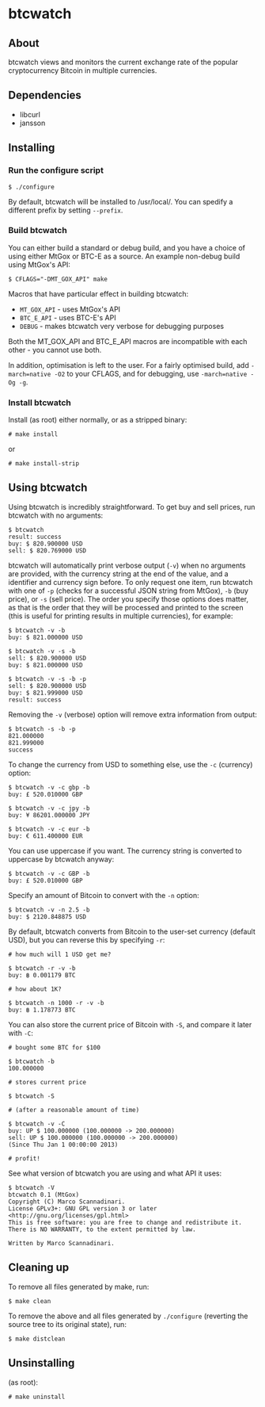 btcwatch
========

About
-----

btcwatch views and monitors the current exchange rate of the popular cryptocurrency Bitcoin in multiple currencies.

Dependencies
------------

* libcurl
* jansson

Installing
----------

### Run the configure script ###

	$ ./configure
	
By default, btcwatch will be installed to /usr/local/. You can spedify a different prefix by setting `--prefix`.

### Build btcwatch ###

You can either build a standard or debug build, and you have a choice of using either MtGox or BTC-E as a source. An example non-debug build using MtGox's API:

	$ CFLAGS="-DMT_GOX_API" make

Macros that have particular effect in building btcwatch:

* `MT_GOX_API` - uses MtGox's API
* `BTC_E_API` - uses BTC-E's API
* `DEBUG` - makes btcwatch very verbose for debugging purposes

Both the MT_GOX_API and BTC_E_API macros are incompatible with each other - you cannot use both. 

In addition, optimisation is left to the user. For a fairly optimised build, add `-march=native -O2` to your CFLAGS, and for debugging, use `-march=native -Og -g`.

### Install btcwatch ###

Install (as root) either normally, or as a stripped binary:

	# make install

or

	# make install-strip

Using btcwatch
--------------

Using btcwatch is incredibly straightforward. To get buy and sell prices, run btcwatch with no arguments:

	$ btcwatch
	result: success
	buy: $ 820.900000 USD
	sell: $ 820.769000 USD

btcwatch will automatically print verbose output (`-v`) when no arguments are provided, with the currency string at the end of the value, and a identifier and currency sign before.
To only request one item, run btcwatch with one of `-p` (checks for a successful JSON string from MtGox), `-b` (buy price), or `-s` (sell price). The order you specify those options does matter, as that is the order that they will be processed and printed to the screen (this is useful for printing results in multiple currencies), for example:

	$ btcwatch -v -b
	buy: $ 821.000000 USD

	$ btcwatch -v -s -b
	sell: $ 820.900000 USD
	buy: $ 821.000000 USD

	$ btcwatch -v -s -b -p
	sell: $ 820.900000 USD
	buy: $ 821.999000 USD
	result: success

Removing the `-v` (verbose) option will remove extra information from output:

	$ btcwatch -s -b -p
	821.000000
	821.999000
	success

To change the currency from USD to something else, use the `-c` (currency) option:

	$ btcwatch -v -c gbp -b
	buy: £ 520.010000 GBP

	$ btcwatch -v -c jpy -b
	buy: ¥ 86201.000000 JPY

	$ btcwatch -v -c eur -b
	buy: € 611.400000 EUR

You can use uppercase if you want. The currency string is converted to uppercase by btcwatch anyway:

	$ btcwatch -v -c GBP -b
	buy: £ 520.010000 GBP

Specify an amount of Bitcoin to convert with the `-n` option:

	$ btcwatch -v -n 2.5 -b
	buy: $ 2120.848875 USD

By default, btcwatch converts from Bitcoin to the user-set currency (default USD), but you can reverse this by specifying `-r`:

	# how much will 1 USD get me?

	$ btcwatch -r -v -b
	buy: ฿ 0.001179 BTC

	# how about 1K?

	$ btcwatch -n 1000 -r -v -b
	buy: ฿ 1.178773 BTC

You can also store the current price of Bitcoin with `-S`, and compare it later with `-C`:

	# bought some BTC for $100

	$ btcwatch -b
	100.000000

	# stores current price

	$ btcwatch -S
	
	# (after a reasonable amount of time)
	
	$ btcwatch -v -C
	buy: UP $ 100.000000 (100.000000 -> 200.000000)
	sell: UP $ 100.000000 (100.000000 -> 200.000000)
	(Since Thu Jan 1 00:00:00 2013)
	
	# profit!

See what version of btcwatch you are using and what API it uses:

	$ btcwatch -V
	btcwatch 0.1 (MtGox)
	Copyright (C) Marco Scannadinari.
	License GPLv3+: GNU GPL version 3 or later <http://gnu.org/licenses/gpl.html>
	This is free software: you are free to change and redistribute it.
	There is NO WARRANTY, to the extent permitted by law.

	Written by Marco Scannadinari.

Cleaning up
-----------

To remove all files generated by make, run:

	$ make clean

To remove the above and all files generated by `./configure` (reverting the source tree to its original state), run:

	$ make distclean

Unsinstalling
-------------

(as root):

	# make uninstall


